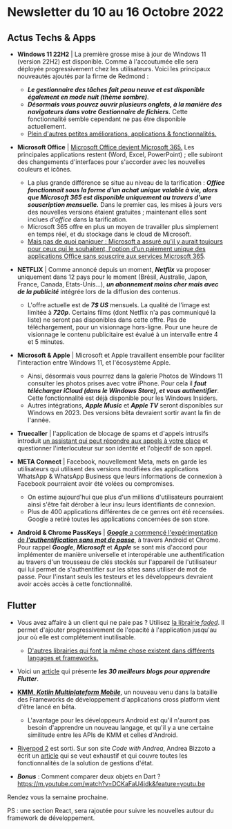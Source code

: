 # Newsletter du 10 au 16 Octobre 2022

## Actus Techs & Apps

- **Windows 11 22H2** | La première grosse mise à jour de Windows 11 (version 22H2) est disponible. Comme à l'accoutumée elle sera déployée progressivement chez les utilisateurs. Voici les principaux nouveautés ajoutés par la firme de Redmond :
  - ***Le gestionnaire des tâches fait peau neuve et est disponible également en mode nuit (thème sombre)***.
  - ***Désormais vous pouvez ouvrir plusieurs onglets, à la manière des navigateurs dans votre Gestionnaire de fichiers.*** Cette fonctionnalité semble cependant ne pas être disponible actuellement.
  - [Plein d'autres petites améliorations, applications & fonctionnalités.](https://www.windowscentral.com/windows-11-version-22h2)

- **Microsoft Office** | [Microsoft Office devient Microsoft 365.](https://gizmodo.com/microsoft-office-retiring-30-years-365-excel-word-1849655996) Les principales applications restent (Word, Excel, PowerPoint) ; elle subiront des changements d'interfaces pour s'accorder avec les nouvelles couleurs et icônes.
  - La plus grande différence se situe au niveau de la tarification : ***Office fonctionnait sous la forme d'un achat unique valable à vie, alors que Microsoft 365 est disponible uniquement au travers d'une souscription mensuelle.*** Dans le premier cas, les mises à jours vers des nouvelles versions étaient gratuites ; maintenant elles sont inclues *d'office* dans la tarification.
  - Microsoft 365 offre en plus un moyen de travailler plus simplement en temps réel, et du stockage dans le cloud de Microsoft.
  - [Mais pas de quoi paniquer : Microsoft a assuré qu'il y aurait toujours pour ceux qui le souhaitent, l'option d'un paiement unique des applications Office sans souscrire aux services Microsoft 365](https://support.microsoft.com/en-us/office/what-s-the-difference-between-microsoft-365-and-office-2021-ed447ebf-6060-46f9-9e90-a239bd27eb96).

- **NETFLIX** | Comme annoncé depuis un moment, ***Netflix*** va proposer uniquement dans 12 pays pour le moment (Brésil, Australie, Japon, France, Canada, Etats-Unis…), ***un abonnement moins cher mais avec de la publicité*** intégrée lors de la diffusion des contenus.
  - L'offre actuelle est de ***7$ US*** mensuels. La qualité de l'image est limitée à ***720p***. Certains films (dont Netflix n'a pas communiqué la liste) ne seront pas disponibles dans cette offre. Pas de téléchargement, pour un visionnage hors-ligne. Pour une heure de visionnage le contenu publicitaire est évalué à un intervalle entre 4 et 5 minutes.

- **Microsoft & Apple** | Microsoft et Apple travaillent ensemble pour faciliter l'interaction entre Windows 11, et l'écosystème Apple.
  - Ainsi, désormais vous pourrez dans la galerie Photos de Windows 11 consulter les photos prises avec votre iPhone. Pour cela il ***faut télécharger iCloud (dans le Windows Store), et vous authentifier***. Cette fonctionnalité est déjà disponible pour les Windows Insiders.
  - Autres intégrations, ***Apple Music*** et ***Apple TV*** seront disponibles sur Windows en 2023. Des versions bêta devraient sortir avant la fin de l'année.

- **Truecaller** | l'application de blocage de spams et d'appels intrusifs introduit [un assistant qui peut répondre aux appels à votre place](https://www.truecaller.com/blog/features/introducing-truecaller-assistant-powerful-ai-call-screening-for-ios-and-android) et questionner l'interlocuteur sur son identité et l'objectif de son appel.

- **META Connect** | Facebook, nouvellement Meta, mets en garde les utilisateurs qui utilisent des versions modifiées des applications WhatsApp & WhatsApp Business que leurs informations de connexion à Facebook pourraient avoir été volées ou compromises.
  - On estime aujourd'hui que plus d'un millions d'utilisateurs pourraient ainsi s'être fait dérober à leur insu leurs identifiants de connexion.
  - Plus de 400 applications différentes de ce genres ont été recensées. Google a retiré toutes les applications  concernées de son store.

- **Android & Chrome PassKeys** | [***Google*** a commencé l'expérimentation de ***l'authentification sans mot de passe***](https://android-developers.googleblog.com/2022/10/bringing-passkeys-to-android-and-chrome.html), à travers Android et Chrome. Pour rappel ***Google***, ***Microsoft*** et ***Apple*** se sont mis d'accord pour implémenter de manière universelle et interopérable une authentification au travers d'un trousseau de clés stockés sur l'appareil de l'utilisateur qui lui permet de s'authentifier sur les sites sans utiliser de mot de passe. Pour l'instant seuls les testeurs et les développeurs devraient avoir accès accès à cette fonctionnalité.

## Flutter

- Vous avez affaire à un client qui ne paie pas ? Utilisez [la librairie *faded*](https://github.com/krishnakumarcn/faded). Il permet d'ajouter progressivement de l'opacité à l'application jusqu'au jour où elle est complétement inutilisable.
  - [D'autres librairies qui font la même chose existent dans différents langages et frameworks.](https://github.com/kleampa/not-paid)

- Voici un [article](https://blog.feedspot.com/flutter_blogs/) qui présente ***les 30 meilleurs blogs pour apprendre Flutter***.

- [**KMM**, ***Kotlin Multiplateform Mobile***](https://kotlinlang.org/docs/multiplatform-mobile-getting-started.html), un nouveau venu dans la bataille des Frameworks de développement d'applications cross platform vient d'être lancé en bêta.
  - L'avantage pour les développeurs Android est qu'il n'auront pas besoin d'apprendre un nouveau langage, et qu'il y a une certaine similitude entre les APIs de KMM et celles d'Android.

- [Riverpod 2](https://riverpod.dev/) est sorti. Sur son site *Code with Andrea*, Andrea Bizzoto a écrit un [article](https://codewithandrea.com/articles/flutter-state-management-riverpod/) qui se veut exhaustif et qui couvre toutes les fonctionnalités de la solution de gestions d'état.

- ***Bonus*** :  Comment comparer deux objets en Dart ?  <https://m.youtube.com/watch?v=DCKaFaU4jdk&feature=youtu.be>

Rendez vous la semaine prochaine.

PS : une section React, sera rajoutée pour suivre les nouvelles autour du framework de développement.
